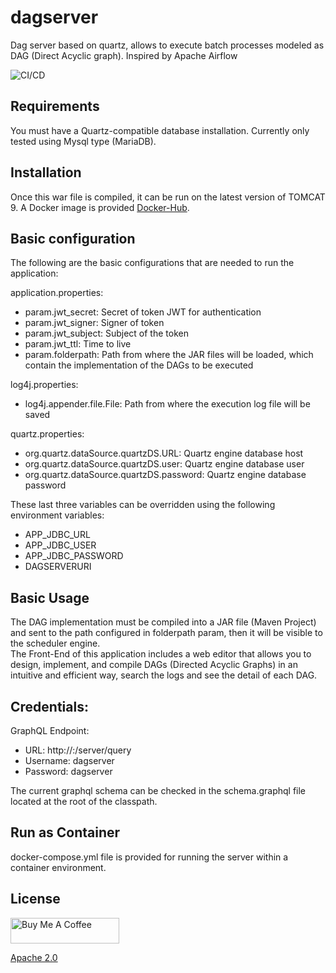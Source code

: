 # dagserver
Dag server based on quartz, allows to execute batch processes modeled as DAG (Direct Acyclic graph). Inspired by Apache Airflow

![CI/CD](https://github.com/maximolira/dagserver/actions/workflows/CICD.yml/badge.svg)

## Requirements

You must have a Quartz-compatible database installation. Currently only tested using Mysql type (MariaDB).

## Installation

Once this war file is compiled, it can be run on the latest version of TOMCAT 9.
A Docker image is provided [Docker-Hub](https://hub.docker.com/r/maximolira/dagserver).

## Basic configuration

The following are the basic configurations that are needed to run the application:

application.properties:  
- param.jwt_secret: Secret of token JWT for authentication  
- param.jwt_signer: Signer of token  
- param.jwt_subject: Subject of the token  
- param.jwt_ttl: Time to live  
- param.folderpath: Path from where the JAR files will be loaded, which contain the implementation of the DAGs to be executed  
	  
log4j.properties:  
- log4j.appender.file.File: Path from where the execution log file will be saved  
	
	
quartz.properties:  
- org.quartz.dataSource.quartzDS.URL: Quartz engine database host  
- org.quartz.dataSource.quartzDS.user: Quartz engine database user  
- org.quartz.dataSource.quartzDS.password: Quartz engine database password  
	
These last three variables can be overridden using the following environment variables:  
- APP_JDBC_URL  
- APP_JDBC_USER  	
- APP_JDBC_PASSWORD  
- DAGSERVERURI
	  
## Basic Usage

The DAG implementation must be compiled into a JAR file (Maven Project) and sent to the path configured in folderpath param, then it will be visible to the scheduler engine.  
The Front-End of this application includes a web editor that allows you to design, implement, and compile DAGs (Directed Acyclic Graphs) in an intuitive and efficient way, search the logs and see the detail of each DAG.


## Credentials:

GraphQL Endpoint:  
  
- URL: http://<serverhost>:<serverport>/server/query  
- Username: dagserver  
- Password: dagserver  
  
The current graphql schema can be checked in the schema.graphql file located at the root of the classpath.  

## Run as Container

docker-compose.yml file is provided for running the server within a container environment.

## License

<a href="https://www.buymeacoffee.com/maximolira" target="_blank"><img src="https://cdn.buymeacoffee.com/buttons/default-orange.png" alt="Buy Me A Coffee" height="41" width="174"></a>

  [Apache 2.0](LICENSE)
